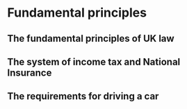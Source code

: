 # Fundamental principles

## The fundamental principles of UK law

## The system of income tax and National Insurance

## The requirements for driving a car

